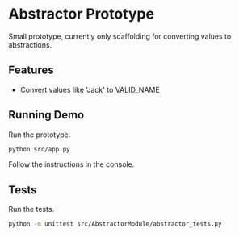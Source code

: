 # Abstractor Prototype
Small prototype, currently only scaffolding for converting values to abstractions.

## Features
* Convert values like 'Jack' to VALID_NAME

## Running Demo
Run the prototype.
```bash
python src/app.py
``` 
Follow the instructions in the console.

## Tests
Run the tests.
```bash
python -m unittest src/AbstractorModule/abstractor_tests.py
```
